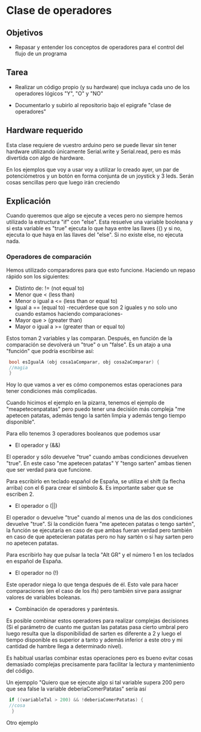 # Clase de operadores

## Objetivos

* Repasar y entender los conceptos de operadores para el control del flujo de un programa

## Tarea

* Realizar un código propio (y su hardware) que incluya cada uno de los operadores lógicos "Y", "O" y "NO"

* Documentarlo y subirlo al repositorio bajo el epìgrafe "clase de operadores"

## Hardware requerido

Esta clase requiere de vuestro arduino pero se puede llevar sin tener hardware utilizando únicamente Serial.write y Serial.read, pero es más divertida con algo de hardware. 

En los ejemplos que voy a usar voy a utilizar lo creado ayer, un par de potenciómetros y un botón en forma conjunta de un joystick y 3 leds. Serán cosas sencillas pero que luego irán creciendo

## Explicación

Cuando queremos que algo se ejecute a veces pero no siempre hemos utilizado la estructura "if" con "else". Esta resuelve una variable booleana y si esta variable es "true" ejecuta lo que haya entre las llaves ({) y si no, ejecuta lo que haya en las llaves del "else". Si no existe else, no ejecuta nada.

### Operadores de comparación

Hemos utilizado comparadores para que esto funcione. Haciendo un repaso rápido son los siguientes:

* Distinto de: != (not equal to)
* Menor que < (less than)
* Menor o igual a <= (less than or equal to)
* Igual a == (equal to) -recuérdese que son 2 iguales y no solo uno cuando estamos haciendo comparaciones-
* Mayor que > (greater than)
* Mayor o igual a >= (greater than or equal to) 


Estos toman 2 variables y las comparan. Después, en función de la comparación se devolverá un "true" o un "false". Es un atajo a una "función" que podría escribirse así: 

```C++
 bool esIgualA (obj cosa1aComparar, obj cosa2aComparar) {
 //magia
 }

```

Hoy lo que vamos a ver es cómo componemos estas operaciones para tener condiciones más complicadas. 

Cuando hicimos el ejemplo en la pizarra, tenemos el ejemplo de "meapetecenpatatas" pero puedo tener una decisión más compleja "me apetecen patatas, además tengo la sartén limpia y además tengo tiempo disponible". 

Para ello tenemos 3 operadores booleanos que podemos usar

* El operador y (&&)

El operador y sólo devuelve "true" cuando ambas condiciones devuelven "true". En este caso "me apetecen patatas" Y "tengo sarten" ambas tienen que ser verdad para que funcione. 

Para escribirlo en teclado español de España, se utiliza el shift (la flecha arriba) con el 6 para crear el símbolo &. Es importante saber que se escriben 2. 

* El operador o (||)

El operador o devuelve "true" cuando al menos una de las dos condiciones devuelve "true". Si la condición fuera "me apetecen patatas o tengo sartén", la función se ejecutaría en caso de que ambas fueran verdad pero también en caso de que apetecieran patatas pero no hay sartén o si hay sarten pero no apetecen patatas. 

Para escribirlo hay que pulsar la tecla "Alt GR" y el número 1 en los teclados en español de España.


* El operador no (!)

Este operador niega lo que tenga después de él. Esto vale para hacer comparaciones (en el caso de los ifs) pero también sirve para assignar valores de variables boleanas. 

* Combinación de operadores y paréntesis. 

Es posible combinar estos operadores para realizar complejas decisiones (Si el parámetro de cuanto me gustan las patatas pasa cierto umbral pero luego resulta que la disponibilidad de sarten es diferente a 2 y luego el tiempo disponible es superior a tanto y además inferior a este otro y mi cantidad de hambre llega a determinado nivel).

Es habitual usarlas combinar estas operaciones pero es bueno evitar cosas demasiado complejas precisamente para facilitar la lectura y mantenimiento del código. 

Un ejempplo "Quiero que se ejecute algo si tal variable supera 200 pero que sea false la variable deberiaComerPatatas" sería así

```C++
 if ((variableTal > 200) && !deberiaComerPatatas) {
 //cosa
  }
```

Otro ejemplo 
